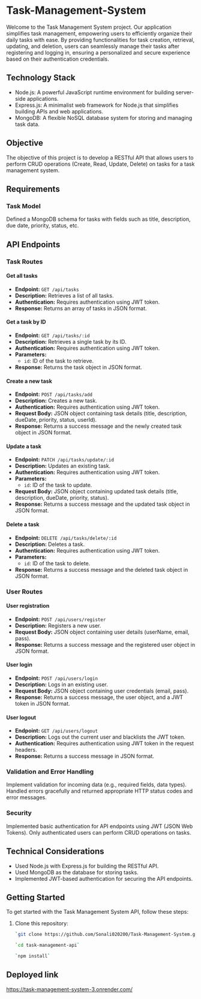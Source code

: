 # Task-Management-System

Welcome to the Task Management System project. Our application simplifies task management, empowering users to efficiently organize their daily tasks with ease. By providing functionalities for task creation, retrieval, updating, and deletion, users can seamlessly manage their tasks after registering and logging in, ensuring a personalized and secure experience based on their authentication credentials.


## Technology Stack

- Node.js: A powerful JavaScript runtime environment for building server-side applications.
- Express.js: A minimalist web framework for Node.js that simplifies building APIs and web applications.
- MongoDB: A flexible NoSQL database system for storing and managing task data.


## Objective

The objective of this project is to develop a RESTful API that allows users to perform CRUD operations (Create, Read, Update, Delete) on tasks for a task management system.

## Requirements

### Task Model

Defined a MongoDB schema for tasks with fields such as title, description, due date, priority, status, etc.

## API Endpoints

### Task Routes

#### Get all tasks
- **Endpoint:** `GET /api/tasks`
- **Description:** Retrieves a list of all tasks.
- **Authentication:** Requires authentication using JWT token.
- **Response:** Returns an array of tasks in JSON format.

#### Get a task by ID
- **Endpoint:** `GET /api/tasks/:id`
- **Description:** Retrieves a single task by its ID.
- **Authentication:** Requires authentication using JWT token.
- **Parameters:**
  - `id`: ID of the task to retrieve.
- **Response:** Returns the task object in JSON format.

#### Create a new task
- **Endpoint:** `POST /api/tasks/add`
- **Description:** Creates a new task.
- **Authentication:** Requires authentication using JWT token.
- **Request Body:** JSON object containing task details (title, description, dueDate, priority, status, userId).
- **Response:** Returns a success message and the newly created task object in JSON format.

#### Update a task
- **Endpoint:** `PATCH /api/tasks/update/:id`
- **Description:** Updates an existing task.
- **Authentication:** Requires authentication using JWT token.
- **Parameters:**
  - `id`: ID of the task to update.
- **Request Body:** JSON object containing updated task details (title, description, dueDate, priority, status).
- **Response:** Returns a success message and the updated task object in JSON format.

#### Delete a task
- **Endpoint:** `DELETE /api/tasks/delete/:id`
- **Description:** Deletes a task.
- **Authentication:** Requires authentication using JWT token.
- **Parameters:**
  - `id`: ID of the task to delete.
- **Response:** Returns a success message and the deleted task object in JSON format.

### User Routes

#### User registration
- **Endpoint:** `POST /api/users/register`
- **Description:** Registers a new user.
- **Request Body:** JSON object containing user details (userName, email, pass).
- **Response:** Returns a success message and the registered user object in JSON format.

#### User login
- **Endpoint:** `POST /api/users/login`
- **Description:** Logs in an existing user.
- **Request Body:** JSON object containing user credentials (email, pass).
- **Response:** Returns a success message, the user object, and a JWT token in JSON format.

#### User logout
- **Endpoint:** `GET /api/users/logout`
- **Description:** Logs out the current user and blacklists the JWT token.
- **Authentication:** Requires authentication using JWT token in the request headers.
- **Response:** Returns a success message in JSON format.


### Validation and Error Handling

Implement validation for incoming data (e.g., required fields, data types).
Handled errors gracefully and returned appropriate HTTP status codes and error messages.

### Security

Implemented basic authentication for API endpoints using JWT (JSON Web Tokens).
Only authenticated users can perform CRUD operations on tasks.


## Technical Considerations

- Used Node.js with Express.js for building the RESTful API.
- Used MongoDB as the database for storing tasks.
- Implemented JWT-based authentication for securing the API endpoints.


## Getting Started

To get started with the Task Management System API, follow these steps:

1. Clone this repository:
   ```bash
   `git clone https://github.com/Sonali020200/Task-Management-System.git`

   `cd task-management-api`

   `npm install`

## Deployed link

https://task-management-system-3.onrender.com/
